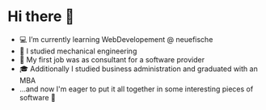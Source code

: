 # Hi there :wave:

- :computer: I’m currently learning WebDevelopement @ neuefische
- :wrench: I studied mechanical engineering
- :telescope: My first job was as consultant for a software provider
- :mortar_board: Additionally I studied business administration and graduated with an MBA
- ...and now I'm eager to put it all together in some interesting pieces of software :nut_and_bolt:
<!--
**niqeff/NiqEff** is a ✨ _special_ ✨ repository because its `README.md` (this file) appears on your GitHub profile.

Here are some ideas to get you started:

- 🔭 I’m currently working on ...
- 🌱 I’m currently learning ...
- 👯 I’m looking to collaborate on ...
- 🤔 I’m looking for help with ...
- 💬 Ask me about ...
- 📫 How to reach me: ...
- 😄 Pronouns: ...
- ⚡ Fun fact: ...
-->
